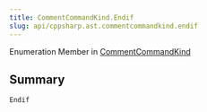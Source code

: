 ```yaml
---
title: CommentCommandKind.Endif
slug: api/cppsharp.ast.commentcommandkind.endif
---
```

Enumeration Member in [CommentCommandKind](/api/cppsharp/ast/commentcommandkind)

## Summary



```csharp
Endif
```

